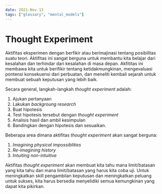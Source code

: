 ```yaml
---
date: 2021-Nov-13
tags: ["glossary", "mental_models"]
---
```


# Thought Experiment
Aktifitas eksperimen dengan berfikir atau berimajinasi tentang posibilitas suatu teori. Aktifitas ini sangat berguna untuk membantu kita belajar dari kesalahan dan terhindar dari kesalahan di masa depan. Akfititas ini membawa kita untuk berifikir tentang ketidakmungkinan, mengevaluasi pontensi konsekuensi dari perbuatan, dan meneliti kembali sejarah untuk membuat sebuah keputusan yang lebih baik.

Secara general, langkah-langkah *thought experiment* adalah:
1. Ajukan pertanyaan
2. Lakukan *backgroung research*
3. Buat hipotesis
4. Test  hipotesis tersebut dengan *thought experiment*
5. Analisis hasil dan ambil kesimpulan
6. Bandingkan dengan hipotesis dan sesuaikan.


Beberapa area dimana aktifitas *thought experiment* akan sangat berguna:
1. *Imagining physical impossiblities*
2. *Re-imagining history*
3. *Intuiting non-intuitive*

Aktifitas *thought experiment* akan membuat kita tahu mana limit/batasan yang kita tahu dan mana limit/batasan yang harus kita coba uji. Untuk meningkatkan skill pengambilan keputusan dan meningkatkan peluang untuk sukses, kita harus bersedia menyelidiki semua kemungkinan yang dapat kita pikirkan.